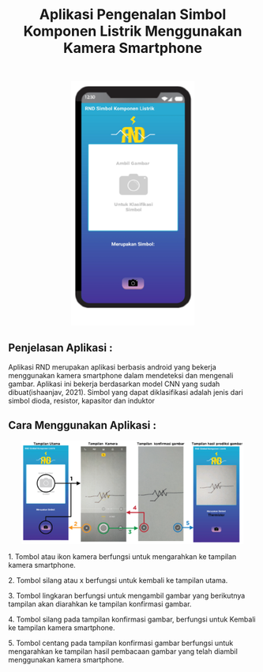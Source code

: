  <h1 align="center">Aplikasi Pengenalan Simbol Komponen Listrik Menggunakan Kamera Smartphone</h1>
 <br>
<p align="center"><img src="https://github.com/refsam/Aplikasi-CNN/blob/master/UI.png?raw=true" width="250" height="auto"></p>
<h2>Penjelasan Aplikasi :</h2>
<p>Aplikasi RND merupakan aplikasi berbasis android yang bekerja menggunakan kamera smartphone dalam mendeteksi dan mengenali gambar. Aplikasi ini bekerja berdasarkan model CNN yang sudah dibuat(ishaanjav, 2021). Simbol yang dapat diklasifikasi adalah jenis dari simbol dioda, resistor, kapasitor dan induktor</p>
<h2>Cara Menggunakan Aplikasi :</h2>
<p align="center"><img src="https://github.com/refsam/Aplikasi-CNN/blob/master/cara%20menggunakan%20aplikasi.png?raw=true" width="450" height="auto"></p>
<p>1. Tombol atau ikon kamera berfungsi untuk mengarahkan ke tampilan kamera smartphone.</p>
<p>2.	Tombol silang atau x berfungsi untuk kembali ke tampilan utama.</p>
<p>3.	Tombol lingkaran berfungsi untuk mengambil gambar yang berikutnya tampilan akan diarahkan ke tampilan konfirmasi gambar.</p>
<p>4.	Tombol silang pada tampilan konfirmasi gambar, berfungsi untuk Kembali ke tampilan kamera smartphone.</p>
<p>5.	Tombol centang pada tampilan konfirmasi gambar berfungsi untuk mengarahkan ke tampilan hasil pembacaan gambar yang telah diambil menggunakan kamera smartphone.</p>
